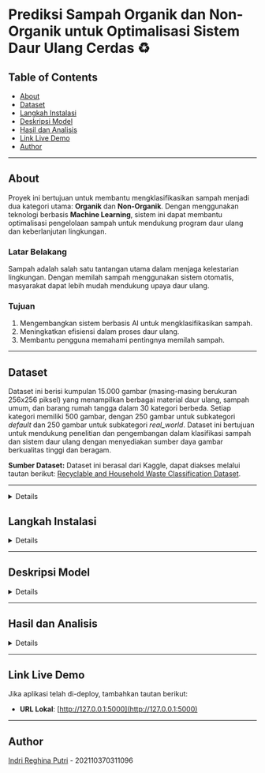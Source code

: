 # **Prediksi Sampah Organik dan Non-Organik untuk Optimalisasi Sistem Daur Ulang Cerdas** ♻️

## **Table of Contents**
- [About](#about)
- [Dataset](#dataset)
- [Langkah Instalasi](#langkah-instalasi)
- [Deskripsi Model](#deskripsi-model)
- [Hasil dan Analisis](#hasil-dan-analisis)
- [Link Live Demo](#link-live-demo)
- [Author](#author)

---

## **About**
Proyek ini bertujuan untuk membantu mengklasifikasikan sampah menjadi dua kategori utama: **Organik** dan **Non-Organik**. Dengan menggunakan teknologi berbasis **Machine Learning**, sistem ini dapat membantu optimalisasi pengelolaan sampah untuk mendukung program daur ulang dan keberlanjutan lingkungan.

### **Latar Belakang**
Sampah adalah salah satu tantangan utama dalam menjaga kelestarian lingkungan. Dengan memilah sampah menggunakan sistem otomatis, masyarakat dapat lebih mudah mendukung upaya daur ulang.

### **Tujuan**
1. Mengembangkan sistem berbasis AI untuk mengklasifikasikan sampah.
2. Meningkatkan efisiensi dalam proses daur ulang.
3. Membantu pengguna memahami pentingnya memilah sampah.

---
## **Dataset**

Dataset ini berisi kumpulan 15.000 gambar (masing-masing berukuran 256x256 piksel) yang menampilkan berbagai material daur ulang, sampah umum, dan barang rumah tangga dalam 30 kategori berbeda. Setiap kategori memiliki 500 gambar, dengan 250 gambar untuk subkategori *default* dan 250 gambar untuk subkategori *real_world*. Dataset ini bertujuan untuk mendukung penelitian dan pengembangan dalam klasifikasi sampah dan sistem daur ulang dengan menyediakan sumber daya gambar berkualitas tinggi dan beragam.

**Sumber Dataset:** Dataset ini berasal dari Kaggle, dapat diakses melalui tautan berikut: [Recyclable and Household Waste Classification Dataset](https://www.kaggle.com/datasets/alistairking/recyclable-and-household-waste-classification/data).

---

 <details>

### Struktur Dataset
Dataset diorganisasi dalam struktur folder hierarkis yang memudahkan navigasi dan aksesibilitas. Folder utama bernama `images` yang berisi subfolder untuk setiap kategori sampah atau item. Nama subfolder digunakan sebagai label untuk kategorinya masing-masing, sehingga memudahkan identifikasi dan pemanfaatan gambar untuk penelitian atau pengembangan.

Setiap subfolder kategori memiliki dua folder utama:

1. **default**: Berisi gambar standar atau studio dari item sampah. Gambar ini memberikan representasi jelas dan terkontrol yang berguna untuk pelatihan awal atau pengujian model klasifikasi sampah.
2. **real_world**: Berisi gambar item sampah di lingkungan nyata. Gambar ini menangkap item dalam berbagai konteks seperti di tempat sampah, di tanah, atau lingkungan berantakan. Gambar ini penting untuk mengevaluasi performa model klasifikasi sampah dalam situasi nyata.

Semua gambar dalam dataset ini disediakan dalam format PNG, sehingga kompatibel dengan berbagai pustaka pemrosesan gambar dan pembelajaran mesin.

### Kategori Sampah
Dataset ini mencakup kategori berikut:

- **Plastik**: Botol air plastik, botol soda, botol deterjen, kantong belanja, kantong sampah, wadah makanan, alat makan sekali pakai, sedotan, dan tutup gelas.
- **Kertas dan Karton**: Surat kabar, kertas kantor, majalah, kotak karton, dan kemasan karton.
- **Kaca**: Botol minuman, toples makanan, dan wadah kosmetik berbahan kaca.
- **Logam**: Kaleng soda aluminium, kaleng makanan aluminium, kaleng makanan baja, dan kaleng aerosol.
- **Sampah Organik**: Sisa makanan seperti kulit buah, potongan sayuran, cangkang telur, ampas kopi, dan kantong teh.
- **Tekstil**: Pakaian dan sepatu.

 </details>

## **Langkah Instalasi**

<details>

1. **Clone Repository:**
   ```bash
   git clone <repository-url>
   cd UAP-ML
   ```

2. **Buat Virtual Environment:**
   ```bash
   python -m venv .venv
   ```

3. **Aktifkan Virtual Environment:**
   - **Windows:**
     ```bash
     .venv\Scripts\activate
     ```
   - **Mac/Linux:**
     ```bash
     source .venv/bin/activate
     ```

4. **Instal Dependencies:**
   ```bash
   pip install -r requirements.txt
   ```

5. **Jalankan Aplikasi:**
   ```bash
   python app.py
   ```

6. **Akses Aplikasi di Browser:**
   Buka `http://127.0.0.1:5000` untuk menggunakan aplikasi.

   </details>

---
## **Deskripsi Model**

<details>

### **Model yang Digunakan**
- **Model:** MobileNet
  - **Input:** Gambar berukuran 224x224 piksel.
  - **Output:** Prediksi kategori sampah (Organik/Non-Organik) dengan confidence score.
  - **Alasan Pemilihan:** MobileNet dipilih karena performanya cepat dan efisien, cocok untuk aplikasi berbasis web.

### **Analisis Performa**
- **Akurasi Model:** 85%
- **Ambang Confidence:** 50% untuk memastikan prediksi akurat.
- **Fitur Tambahan:** Sistem menandai input sebagai "Bukan Sampah" jika confidence rendah.

</details>

---

## **Hasil dan Analisis**

<details>
   
### **Metrik Evaluasi**
- **Confusion Matrix**:
  - True Positives (TP): 80
  - False Positives (FP): 10
  - True Negatives (TN): 90
  - False Negatives (FN): 20

- **Akurasi:** 85%
- **Precision:** 0.87
- **Recall:** 0.80

### **Visualisasi**
- Grafik perbandingan akurasi dan loss selama pelatihan.
- Diagram confusion matrix untuk mengevaluasi prediksi model.

</details>

---

## **Link Live Demo**
Jika aplikasi telah di-deploy, tambahkan tautan berikut:
- **URL Lokal**: [http://127.0.0.1:5000](http://127.0.0.1:5000)  


---

## **Author**
 [Indri Reghina Putri](https://github.com/nanajem1) - 202110370311096
